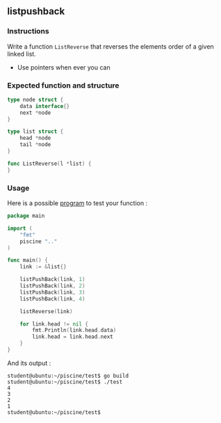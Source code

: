 ## listpushback

### Instructions

Write a function `ListReverse` that reverses the elements order of a given linked list.

- Use pointers when ever you can

### Expected function and structure

```go
type node struct {
	data interface{}
	next *node
}

type list struct {
	head *node
	tail *node
}

func ListReverse(l *list) {
}
```

### Usage

Here is a possible [program](TODO-LINK) to test your function :

```go
package main

import (
	"fmt"
	piscine ".."
)

func main() {
	link := &list{}

	listPushBack(link, 1)
	listPushBack(link, 2)
	listPushBack(link, 3)
	listPushBack(link, 4)

	listReverse(link)

	for link.head != nil {
		fmt.Println(link.head.data)
		link.head = link.head.next
	}
}
```

And its output :

```console
student@ubuntu:~/piscine/test$ go build
student@ubuntu:~/piscine/test$ ./test
4
3
2
1
student@ubuntu:~/piscine/test$
```
